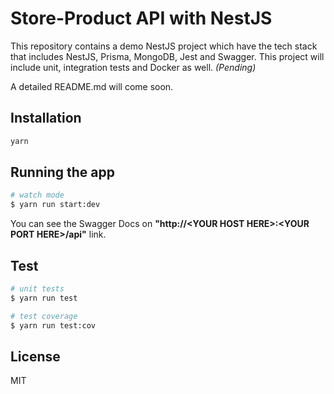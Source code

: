 
# Store-Product API with NestJS

This repository contains a demo NestJS project which have the tech stack that includes NestJS, Prisma, MongoDB, Jest and Swagger.
This project will include unit, integration tests and Docker as well. _(Pending)_

A detailed README.md will come soon.

## Installation

```bash
yarn
```

## Running the app

```bash
# watch mode
$ yarn run start:dev
```

You can see the Swagger Docs on **"http://\<YOUR HOST HERE\>:\<YOUR PORT HERE\>/api"** link.

## Test

```bash
# unit tests
$ yarn run test

# test coverage
$ yarn run test:cov
```

## License

MIT
